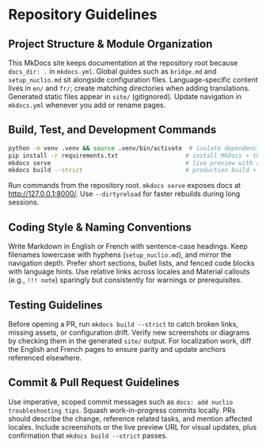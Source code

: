 # Repository Guidelines

## Project Structure & Module Organization
This MkDocs site keeps documentation at the repository root because `docs_dir: .` in `mkdocs.yml`. Global guides such as `bridge.md` and `setup_nuclio.md` sit alongside configuration files. Language-specific content lives in `en/` and `fr/`; create matching directories when adding translations. Generated static files appear in `site/` (gitignored). Update navigation in `mkdocs.yml` whenever you add or rename pages.

## Build, Test, and Development Commands
```bash
python -m venv .venv && source .venv/bin/activate  # isolate dependencies
pip install -r requirements.txt                   # install MkDocs + theme
mkdocs serve                                      # live preview with reload
mkdocs build --strict                             # production build + link checks
```
Run commands from the repository root. `mkdocs serve` exposes docs at http://127.0.0.1:8000/. Use `--dirtyreload` for faster rebuilds during long sessions.

## Coding Style & Naming Conventions
Write Markdown in English or French with sentence-case headings. Keep filenames lowercase with hyphens (`setup_nuclio.md`), and mirror the navigation depth. Prefer short sections, bullet lists, and fenced code blocks with language hints. Use relative links across locales and Material callouts (e.g., `!!! note`) sparingly but consistently for warnings or prerequisites.

## Testing Guidelines
Before opening a PR, run `mkdocs build --strict` to catch broken links, missing assets, or configuration drift. Verify new screenshots or diagrams by checking them in the generated `site/` output. For localization work, diff the English and French pages to ensure parity and update anchors referenced elsewhere.

## Commit & Pull Request Guidelines
Use imperative, scoped commit messages such as `docs: add nuclio troubleshooting tips`. Squash work-in-progress commits locally. PRs should describe the change, reference related tasks, and mention affected locales. Include screenshots or the live preview URL for visual updates, plus confirmation that `mkdocs build --strict` passes.
